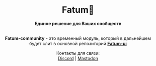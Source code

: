 <div align="center">
  <br>
  <h1>Fatum🌱</h1>
  <strong>Единое решение для Ваших сообществ</strong>
  <br/>
  <br/>
   <p align="center">
   <strong>Fatum-community</strong> - это временный модуль, который в дальнейшем будет слит в основной репозиторий  <strong><a href='https://github.com/nimscore/fatum-ui'>Fatum-ui</a></strong>
  <p align="center">
  Контакты для связи:
  <br/>
  <a href='https://discord.com/users/.nims/'>Discord</a> | <a href='https://sudoers.pro/@nims'>Mastodon</a>
  </p>
</div>
<br>
